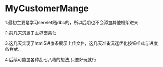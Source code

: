 # MyCustomerMange
1.最初主要是学习servlet跟jdbc的，所以后期也不会添加其他框架进来

2.前几天沉迷于主界面美化

3.这几天实现了html5进度条展示上传文件，这几天准备沉迷优化按钮样式与进度条样式..

4.后续可能加各种乱七八糟的想法,只要好玩就行



